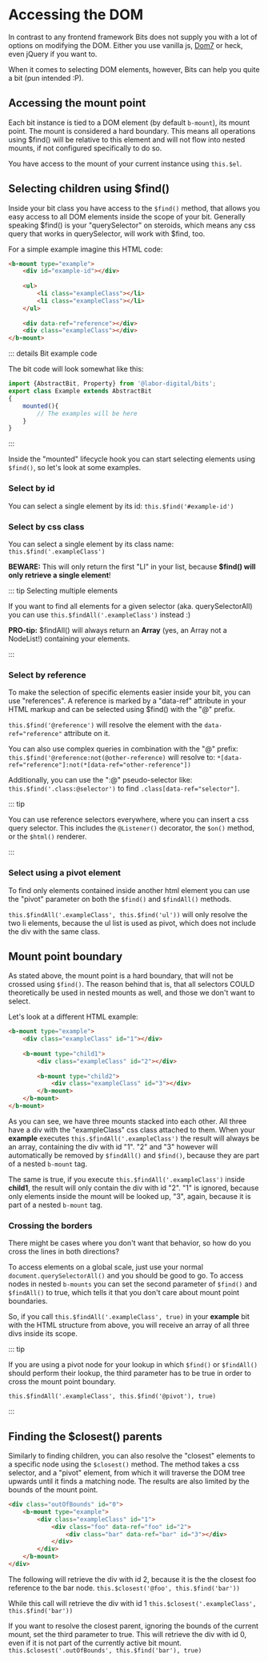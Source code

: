 # Accessing the DOM

In contrast to any frontend framework Bits does not supply you with a lot of options on modifying the DOM. 
Either you use vanilla js, [Dom7](https://www.npmjs.com/package/dom7) or heck, even jQuery if you want to.

When it comes to selecting DOM elements, however, Bits can help you quite a bit (pun intended :P).

## Accessing the mount point
Each bit instance is tied to a DOM element (by default `b-mount`), its mount point. The mount
is considered a hard boundary. This means all operations using $find() will be relative to this element
and will not flow into nested mounts, if not configured specifically to do so.

You have access to the mount of your current instance using `this.$el`. 

## Selecting children using $find()

Inside your bit class you have access to the `$find()` method, that allows you easy access
to all DOM elements inside the scope of your bit. Generally speaking $find() is your "querySelector" on steroids,
which means any css query that works in querySelector, will work with $find, too.

For a simple example imagine this HTML code: 

```html
<b-mount type="example">
    <div id="example-id"></div>
    
    <ul>
        <li class="exampleClass"></li>
        <li class="exampleClass"></li>
    </ul>
    
    <div data-ref="reference"></div>
    <div class="exampleClass"></div>
</b-mount>
```

::: details Bit example code

The bit code will look somewhat like this:

```typescript
import {AbstractBit, Property} from '@labor-digital/bits';
export class Example extends AbstractBit
{
    mounted(){
        // The examples will be here
    }
}
```

:::

Inside the "mounted" lifecycle hook you can start selecting elements using `$find()`, so let's look at some examples.

### Select by id
You can select a single element by its id:
```this.$find('#example-id')```

### Select by css class
You can select a single element by its class name:
```this.$find('.exampleClass')```

**BEWARE:** This will only return the first "LI" in your list, because **$find() will only retrieve a single element**!

::: tip Selecting multiple elements

If you want to find all elements for a given selector (aka. querySelectorAll)
you can use ```this.$findAll('.exampleClass')``` instead :)

**PRO-tip:**
$findAll() will always return an **Array** (yes, an Array not a NodeList!) containing your elements.

:::

### Select by reference
To make the selection of specific elements easier inside your bit, you can use "references".
A reference is marked by a "data-ref" attribute in your HTML markup and can be selected
using $find() with the "@" prefix.

```this.$find('@reference')``` will resolve the element with the `data-ref="reference"` attribute on it.

You can also use complex queries in combination with the "@" prefix:
```this.$find('@reference:not(@other-reference)``` will resolve to: `*[data-ref="reference"]:not(*[data-ref="other-reference"])`

Additionally, you can use the ":@" pseudo-selector like: `this.$find('.class:@selector')` to find `.class[data-ref="selector"]`.

::: tip

You can use reference selectors everywhere, where you can insert a css query selector.
This includes the `@Listener()` decorator, the `$on()` method, or the `$html()` renderer.

:::

### Select using a pivot element
To find only elements contained inside another html element you can use the "pivot" parameter
on both the `$find()` and `$findAll()` methods.

```this.$findAll('.exampleClass', this.$find('ul'))``` will only resolve the two li elements,
because the ul list is used as pivot, which does not include the div with the same class.

## Mount point boundary 

As stated above, the mount point is a hard boundary, that will not be crossed using `$find()`. 
The reason behind that is, that all selectors COULD theoretically be used in nested mounts as well,
and those we don't want to select. 

Let's look at a different HTML example:

```html
<b-mount type="example">
    <div class="exampleClass" id="1"></div>
    
    <b-mount type="child1">
        <div class="exampleClass" id="2"></div>
        
        <b-mount type="child2">
            <div class="exampleClass" id="3"></div>
        </b-mount>
    </b-mount>
</b-mount>
```

As you can see, we have three mounts stacked into each other. All three have a div with the "exampleClass" css class attached to them.
When your **example** executes ```this.$findAll('.exampleClass')``` the result will always be an array,
containing the div with id "1". "2" and "3" however will automatically be removed by `$findAll()` and `$find()`, 
because they are part of a nested `b-mount` tag. 

The same is true, if you execute ```this.$findAll('.exampleClass')``` inside **child1**, the result will
only contain the div with id "2". "1" is ignored, because only elements inside the mount will be looked up,
"3", again, because it is part of a nested `b-mount` tag. 

### Crossing the borders

There might be cases where you don't want that behavior, so how do you cross the lines in both directions?

To access elements on a global scale, just use your normal ```document.querySelectorAll()``` and you should be good to go.
To access nodes in nested `b-mounts` you can set the second parameter of `$find()` and `$findAll()` to true, 
which tells it that you don't care about mount point boundaries.

So, if you call ```this.$findAll('.exampleClass', true)``` in your **example** bit with the HTML structure from above,
you will receive an array of all three divs inside its scope.

::: tip

If you are using a pivot node for your lookup in which `$find()` or `$findAll()` should perform their lookup,
the third parameter has to be true in order to cross the mount point boundary.

```this.$findAll('.exampleClass', this.$find('@pivot'), true)```

:::

## Finding the $closest() parents

Similarly to finding children, you can also resolve the "closest" elements to a specific node
using the `$closest()` method. The method takes a css selector, and a "pivot" element, from which
it will traverse the DOM tree upwards until it finds a matching node. The results are also
limited by the bounds of the mount point.

```html
<div class="outOfBounds" id="0">
    <b-mount type="example">
        <div class="exampleClass" id="1">
            <div class="foo" data-ref="foo" id="2">
                <div class="bar" data-ref="bar" id="3"></div>
            </div>
        </div>
    </b-mount>
</div>
```

The following will retrieve the div with id 2, because it is the the closest foo reference
to the bar node.
```this.$closest('@foo', this.$find('bar'))```

While this call will retrieve the div with id 1
```this.$closest('.exampleClass', this.$find('bar'))```

If you want to resolve the closest parent, ignoring the bounds of the current mount,
set the third parameter to true. This will retrieve the div with id 0, even if it is not
part of the currently active bit mount.
```this.$closest('.outOfBounds', this.$find('bar'), true)```
